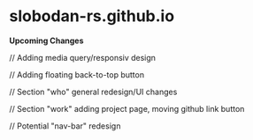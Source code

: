# slobodan-rs.github.io

************Upcoming Changes************

// Adding media query/responsiv design

// Adding floating back-to-top button

// Section "who" general redesign/UI changes


// Section "work" adding project page, moving github link button

// Potential "nav-bar" redesign
